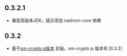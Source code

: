 ## 0.3.2.1
* 兼容高版本JDK，提示添加 nashorn-core 依赖
## 0.3.2
* 基于[sm-crypto js版本](https://github.com/antherd/sm-crypto-js) 封装。sm-crypto js 版本号 [0.3.2]
